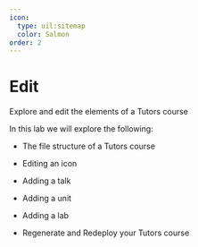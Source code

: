 ```yaml
---
icon:
  type: uil:sitemap
  color: Salmon
order: 2  
---
```


# Edit

Explore and edit the elements of a Tutors course

In this lab we will explore the following:

- The file structure of a Tutors course

- Editing an icon

- Adding a talk

- Adding a unit

- Adding a lab

- Regenerate and Redeploy your Tutors course